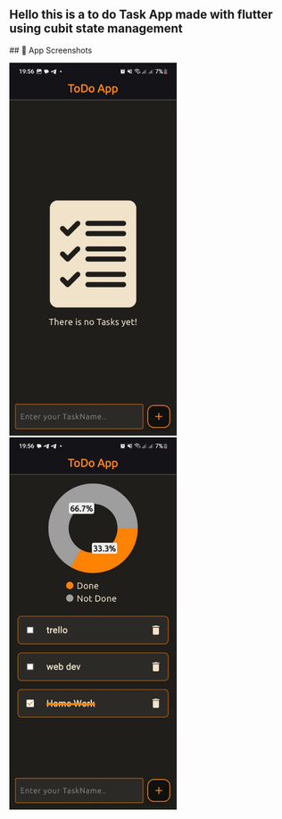 <h2>Hello this is a to do Task App made with flutter using cubit state management</h2> 
## 📱 App Screenshots  

<p float="left">
  <img src="screen1.jpg" alt="Home Screen" width="300" />
  <img src="screen2.jpg" alt="Add Task Screen" width="300" /> 
</p>
